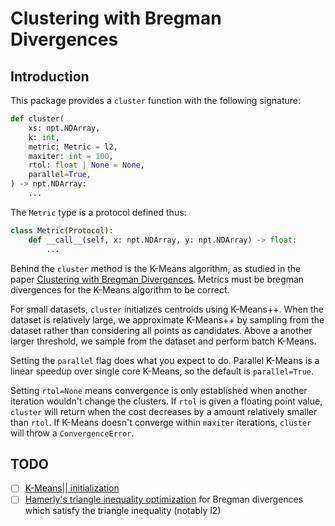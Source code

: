 # Clustering with Bregman Divergences

## Introduction

This package provides a `cluster` function with the following signature:
```python
def cluster(
    xs: npt.NDArray,
    k: int,
    metric: Metric = l2,
    maxiter: int = 100,
    rtol: float | None = None,
    parallel=True,
) -> npt.NDArray:
    ...
```

The `Metric` type is a protocol defined thus:
```python
class Metric(Protocol):
    def __call__(self, x: npt.NDArray, y: npt.NDArray) -> float:
        ...
```

Behind the `cluster` method is the K-Means algorithm, as studied in the paper [Clustering with Bregman Divergences](https://www.jmlr.org/papers/volume6/banerjee05b/banerjee05b.pdf). Metrics must be bregman divergences for the K-Means algorithm to be correct.

For small datasets, `cluster` initializes centroids using K-Means++. When the dataset is relatively large, we approximate K-Means++ by sampling from the dataset rather than considering all points as candidates. Above a another larger threshold, we sample from the dataset and perform batch K-Means.

Setting the `parallel` flag does what you expect to do. Parallel K-Means is a linear speedup over single core K-Means, so the default is `parallel=True`.

Setting `rtol=None` means convergence is only established when another iteration wouldn't change the clusters. If `rtol` is given a floating point value, `cluster` will return when the cost decreases by a amount relatively smaller than `rtol`. If K-Means doesn't converge within `maxiter` iterations, `cluster` will throw a `ConvergenceError`.

## TODO

- [ ] [K-Means|| initialization](https://www.ccs.neu.edu/home/radivojac/classes/2021fallcs6220/hamerly_bookchapter_2014.pdf)
- [ ] [Hamerly's triangle inequality optimization](https://www.ccs.neu.edu/home/radivojac/classes/2021fallcs6220/hamerly_bookchapter_2014.pdf) for Bregman divergences which satisfy the triangle inequality (notably l2)
